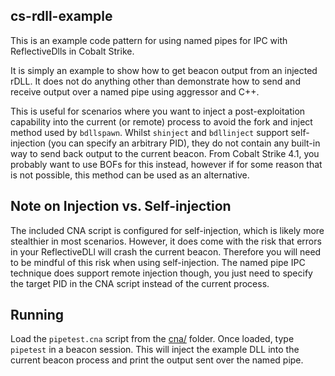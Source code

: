 ## cs-rdll-example

This is an example code pattern for using named pipes for IPC with ReflectiveDlls in Cobalt Strike.

It is simply an example to show how to get beacon output from an injected rDLL. It does not do anything other than demonstrate how to send and receive output over a named pipe using aggressor and C++.

This is useful for scenarios where you want to inject a post-exploitation capability into the current (or remote) process to avoid the fork and inject method used by `bdllspawn`. Whilst `shinject` and `bdllinject` support self-injection (you can specify an arbitrary PID), they do not contain any built-in way to send back output to the current beacon. From Cobalt Strike 4.1, you probably want to use BOFs for this instead, however if for some reason that is not possible, this method can be used as an alternative.

## Note on Injection vs. Self-injection

The included CNA script is configured for self-injection, which is likely more stealthier in most scenarios. However, it does come with the risk that errors in your ReflectiveDLl will crash the current beacon. Therefore you will need to be mindful of this risk when using self-injection. The named pipe IPC technique does support remote injection though, you just need to specify the target PID in the CNA script instead of the current process.

## Running

Load the `pipetest.cna` script from the [cna/](cna/) folder. Once loaded, type `pipetest` in a beacon session. This will inject the example DLL into the current beacon process and print the output sent over the named pipe.
